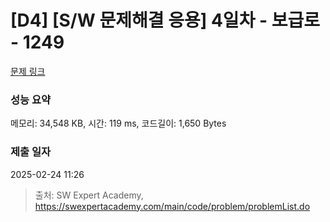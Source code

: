 # [D4] [S/W 문제해결 응용] 4일차 - 보급로 - 1249 

[문제 링크](https://swexpertacademy.com/main/code/problem/problemDetail.do?contestProbId=AV15QRX6APsCFAYD) 

### 성능 요약

메모리: 34,548 KB, 시간: 119 ms, 코드길이: 1,650 Bytes

### 제출 일자

2025-02-24 11:26



> 출처: SW Expert Academy, https://swexpertacademy.com/main/code/problem/problemList.do
